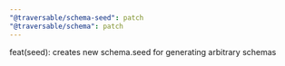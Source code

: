 ```yaml
---
"@traversable/schema-seed": patch
"@traversable/schema": patch
---
```


feat(seed): creates new schema.seed for generating arbitrary schemas
